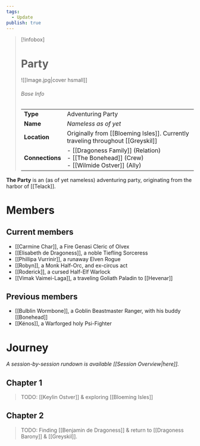 ```yaml
---
tags:
  - Update
publish: true
---
```

> [!infobox]  
> # Party
> ![[Image.jpg|cover hsmall]]  
> ###### Base Info
> | | |  
> |---|---|  
> | **Type** | Adventuring Party | 
> | **Name** | *Nameless as of yet* |
> | **Location** | Originally from [[Bloeming Isles]]. Currently traveling throughout [[Greyskil]] |
> | **Connections** | - [[Dragoness Family]] (Relation)<br>- [[The Bonehead]] (Crew)<br>- [[Wilmide Ostver]] (Ally) |

**The Party** is an (as of yet nameless) adventuring party, originating from the harbor of [[Telack]]. 
# Members
## Current members
- [[Carmine Char]], a Fire Genasi Cleric of Olvex
- [[Elisabeth de Dragoness]], a noble Tiefling Sorceress
- [[Phillipa Vurrinir]], a runaway Elven Rogue
- [[Robyn]], a Monk Half-Orc, and ex-circus act
- [[Roderick]], a cursed Half-Elf Warlock
- [[Vimak Vaimei-Laga]], a traveling Goliath Paladin to [[Hevenar]]
## Previous members
- [[Bulblin Wormbone]], a Goblin Beastmaster Ranger, with his buddy [[Bonehead]]
- [[Kénos]], a Warforged holy Psi-Fighter
# Journey
*A session-by-session rundown is available [[Session Overview|here]].*
## Chapter 1
>TODO: [[Keylin Ostver]] & exploring [[Bloeming Isles]]
## Chapter 2
>TODO: Finding [[Benjamin de Dragoness]] & return to [[Dragoness Barony]] & [[Greyskil]].
